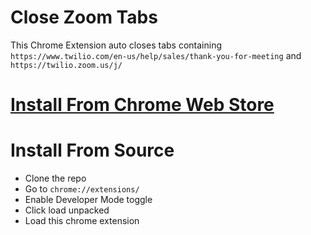 # Close Zoom Tabs
This Chrome Extension auto closes tabs containing `https://www.twilio.com/en-us/help/sales/thank-you-for-meeting` and `https://twilio.zoom.us/j/` 
# [Install From Chrome Web Store](https://chromewebstore.google.com/detail/close-zoom-tabs/aihhnjckcchdjoiegmhaddahbllklgga?hl=en&authuser=0)
# Install From Source
* Clone the repo
* Go to `chrome://extensions/`
* Enable Developer Mode toggle
* Click load unpacked
* Load this chrome extension

